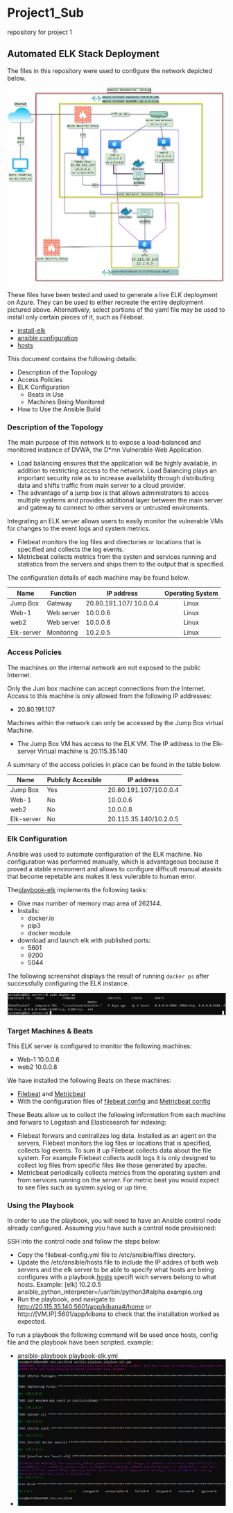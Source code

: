# Project1_Sub
repository for project 1
## Automated ELK Stack Deployment

The files in this repository were used to configure the network depicted below.

![HW13_Ags.drawio.png](Diagrams/HW13_Ags.drawio.png)

These files have been tested and used to generate a live ELK deployment on Azure. They can be used to either recreate the entire deployment pictured above. Alternatively, select portions of the yaml file may be used to install only certain pieces of it, such as Filebeat.

  - [install-elk](Ansible/playbook-elk.yml)
  - [ansible configuration](Ansible/ansible.cfg)
  - [hosts](Ansible/hosts.txt)


This document contains the following details:
- Description of the Topology
- Access Policies
- ELK Configuration
  - Beats in Use
  - Machines Being Monitored
- How to Use the Ansible Build


### Description of the Topology

The main purpose of this network is to expose a load-balanced and monitored instance of DVWA, the D*mn Vulnerable Web Application.

- Load balancing ensures that the application will be highly available, in addition to restricting access to the network. Load Balancing plays an important security role as to increase availability through distributing data and shifts traffic from main server to a cloud provider.
- The advantage of a jump box is that allows administrators to acces multiple systems and provides additional layer between the main server and gateway to connect to other servers or untrusted enviroments.

Integrating an ELK server allows users to easily monitor the vulnerable VMs for changes to the event logs and system metrics.
- Filebeat monitors the log files and directories or locations that is specified and collects the log events.
- Metricbeat collects metrics from the systen and services running and statistics from the servers and ships them to the output that is specified.

The configuration details of each machine may be found below.


| Name       | Function   | IP address              | Operating System |
|------------|------------|-------------------------|:----------------:|
| Jump Box   | Gateway    | 20.80.191.107/ 10.0.0.4 | Linux            |
| Web-1      | Web server | 10.0.0.6                | Linux            |
| web2       | Web server | 10.0.0.8                | Linux            |
| Elk-server | Monitoring | 10.2.0.5                | Linux            |

### Access Policies

The machines on the internal network are not exposed to the public Internet. 

Only the Jum box  machine can accept connections from the Internet. Access to this machine is only allowed from the following IP addresses:
- 20.80.191.107

Machines within the network can only be accessed by the Jump Box virtual Machine.
- The Jump Box VM has access to the ELK VM. The IP address to the Elk-server Virtual machine is 20.115.35.140

A summary of the access policies in place can be found in the table below.

| Name       | Publicly Accesible  | IP address             |
|------------|---------------------|------------------------|
| Jump Box   | Yes                 | 20.80.191.107/10.0.0.4 |
| Web-1      | No                  | 10.0.0.6               |
| web2       | No                  | 10.0.0.8               |
| Elk-server | No                  | 20.115.35.140/10.2.0.5 |

### Elk Configuration

Ansible was used to automate configuration of the ELK machine. No configuration was performed manually, which is advantageous because it proved a stable enviroment and allows to configure difficult manual ataskts that become repetable ans makes it less vulerable to human error. 

The[playbook-elk](Ansible/playbook-elk.yml) implements the following tasks:
- Give max number of memory map area of 262144.
- Installs: 
    - docker.io 
    - pip3
    - docker module
- download and launch elk with published ports:
    - 5601
    - 9200
    - 5044


The following screenshot displays the result of running `docker ps` after successfully configuring the ELK instance.

![docker ps output](Diagrams/dockerps.png)

### Target Machines & Beats
This ELK server is configured to monitor the following machines:
  - Web-1 10.0.0.6
  - web2 10.0.0.8

We have installed the following Beats on these machines:
- [Filebeat](Ansible/filebeat-playbook.yml) and [Metricbeat](Ansible/matricbeat-playbook.yml)
- With the configuration files of [filebeat config](Ansible/filebeat-config.yml) and [Metricbeat config](Ansible/metricbeat-config.yml)

These Beats allow us to collect the following information from each machine and forwars to Logstash and Elasticsearch for indexing:
- Filebeat forwars and centralizes log data. Installed as an agent on the servers, Filebeat monitors the log files or locations that is specified, collects log events. To sum it up Filebeat collects data about the file system. For example Filebeat collects audit logs it is only designed to collect log files from specific files like those generated by apache.
- Metricbeat  periodically collects metrics from the operating system and from services running on the server. For metric beat you would expect to see files such as system.syslog or up time.

### Using the Playbook
In order to use the playbook, you will need to have an Ansible control node already configured. Assuming you have such a control node provisioned: 

SSH into the control node and follow the steps below:
- Copy the filebeat-config.yml file to /etc/ansible/files directory.
- Update the /etc/ansible/hosts file to include the IP addres of both web servers and the elk server to be able to specify what hosts are being configures with a playbook.[hosts](Ansible/hosts.txt) specift wich servers belong to what hosts. Example:
  [elk]
  10.2.0.5 ansible_python_interpreter=/usr/bin/python3#alpha.example.org
- Run the playbook, and navigate to http://20.115.35.140:5601/app/kibana#/home  or http://[VM.IP]:5601/app/kibana to check that the installation worked as expected.

To run a playbook the following command will be used once hosts, config file and the playbook have been scripted.
example: 
- ansible-playbook playbook-elk.yml
- ![Playbook Running](Diagrams/playbook-example.png)
